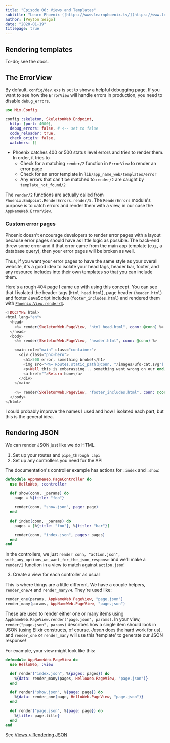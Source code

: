 ```yaml
---
title: "Episode 06: Views and Templates"
subtitle: "Learn Phoenix ([https://www.learnphoenix.tv/](https://www.learnphoenix.tv/))"
author: [Peyton Seigo]
date: "2020-01-19"
titlepage: true
---
```


## Rendering templates

To-do; see the docs.

## The ErrorView

By default, `config/dev.exs` is set to show a helpful debugging page. If you want to see how the `ErrorView` will handle errors in production, you need to disable `debug_errors`.

```elixir
use Mix.Config

config :skeleton, SkeletonWeb.Endpoint,
  http: [port: 4000],
  debug_errors: false, # <-- set to false
  code_reloader: true,
  check_origin: false,
  watchers: []
```

- Phoenix catches 400 or 500 status level errors and tries to render them. In order, it tries to
  - Check for a matching `render/2` function in `ErrorView` to render an error page
  - Check for an error template in `lib/app_name_web/templates/error`
  - Any errors that can't be matched to `render/2` are caught by `template_not_found/2`

The `render/2` functions are actually called from `Phoenix.Endpoint.RenderErrors.render/5`. The `RenderErrors` module's purpose is to catch errors and render them with a view, in our case the `AppNameWeb.ErrorView`.

### Custom error pages

Phoenix doesn't encourage developers to render error pages with a layout because error pages should have as little logic as possible. The back-end threw some error and if that error came from the main app template (e.g., a database query), then your error pages will be broken as well.

Thus, if you want your error pages to have the same style as your overall website, it's a good idea to isolate your head tags, header bar, footer, and any resource includes into their own templates so that you can include them.

Here's a rough 404 page I came up with using this concept. You can see that I isolated the header tags (`html_head.html`), page header (`header.html`) and footer JavaScript includes (`footer_includes.html`) and rendered them with [`Phoenix.View.render/3`](https://hexdocs.pm/phoenix/Phoenix.View.html#render/3).

```elixir
<!DOCTYPE html>
<html lang="en">
  <head>
    <%= render(SkeletonWeb.PageView, "html_head.html", conn: @conn) %>
  </head>
  <body>
    <%= render(SkeletonWeb.PageView, "header.html", conn: @conn) %>

    <main role="main" class="container">
      <div class="phx-hero">
        <h1>500 error, something broke!</h1>
        <img src="<%= Routes.static_path(@conn, "/images/ufo-cat.svg") %>" style="max-width: 70%;" alt="Space cat being beamed up by a UFO!">
        <p>Well this is embarassing... something went wrong on our end, sorry!</p>
        <a href="">Return home</a>
      </div>
    </main>

    <%= render(SkeletonWeb.PageView, "footer_includes.html", conn: @conn) %>
  </body>
</html>
```

I could probably improve the names I used and how I isolated each part, but this is the general idea.

## Rendering JSON

We can render JSON just like we do HTML.

1. Set up your routes and `pipe_through :api`
2. Set up any controllers you need for the API

The documentation's controller example has actions for `:index` and `:show`:

```elixir
defmodule AppNameWeb.PageController do
  use HelloWeb, :controller

  def show(conn, _params) do
    page = %{title: "foo"}

    render(conn, "show.json", page: page)
  end

  def index(conn, _params) do
    pages = [%{title: "foo"}, %{title: "bar"}]

    render(conn, "index.json", pages: pages)
  end
end
```

In the controllers, we just `render conn, "action.json", with_any_options_we_want_for_the_json_response` and we'll make a `render/2` function in a view to match against `action.json`!

3. Create a view for each controller as usual

This is where things are a little different. We have a couple helpers, `render_one/4` and `render_many/4`. They're used like:

```elixir
render_one(params, AppNameWeb.PageView, "page.json")
render_many(params, AppNameWeb.PageView, "page.json")
```

These are used to render either one or many items using `AppNameWeb.PageView.render("page.json", params)`. In your view, `render("page.json", params)` describes how a single item should look in JSON (using Elixir constructs, of course. _Jason_ does the hard work for us), and `render_one` or `render_many` will use this 'template' to generate our JSON response!

For example, your view might look like this:

```elixir
defmodule AppNameWeb.PageView do
  use HelloWeb, :view

  def render("index.json", %{pages: pages}) do
    %{data: render_many(pages, HelloWeb.PageView, "page.json")}
  end

  def render("show.json", %{page: page}) do
    %{data: render_one(page, HelloWeb.PageView, "page.json")}
  end

  def render("page.json", %{page: page}) do
    %{title: page.title}
  end
end
```

See [Views > Rendering JSON](https://hexdocs.pm/phoenix/views.html#rendering-json)
